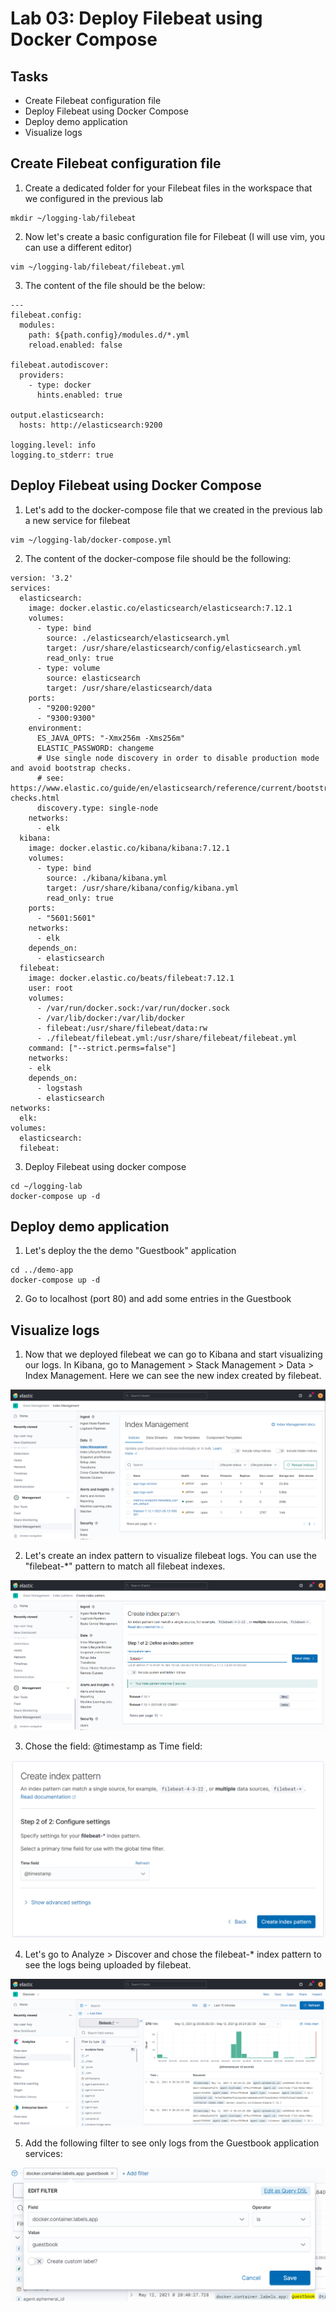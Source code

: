 # Lab 03: Deploy Filebeat using Docker Compose

## Tasks

 - Create Filebeat configuration file
 - Deploy Filebeat using Docker Compose
 - Deploy demo application
 - Visualize logs

## Create Filebeat configuration file
1. Create a dedicated folder for your Filebeat files in the workspace that we configured in the previous lab
```
mkdir ~/logging-lab/filebeat
```

2. Now let's create a basic configuration file for Filebeat (I will use vim, you can use a different editor)
```
vim ~/logging-lab/filebeat/filebeat.yml
```

3. The content of the file should be the below:
```
---
filebeat.config:
  modules:
    path: ${path.config}/modules.d/*.yml
    reload.enabled: false

filebeat.autodiscover:
  providers:
    - type: docker
      hints.enabled: true

output.elasticsearch:
  hosts: http://elasticsearch:9200

logging.level: info
logging.to_stderr: true
```

## Deploy Filebeat using Docker Compose

1. Let's add to the docker-compose file that we created in the previous lab a new service for filebeat
```
vim ~/logging-lab/docker-compose.yml
```

2. The content of the docker-compose file should be the following:
```
version: '3.2'
services:
  elasticsearch:
    image: docker.elastic.co/elasticsearch/elasticsearch:7.12.1
    volumes:
      - type: bind
        source: ./elasticsearch/elasticsearch.yml
        target: /usr/share/elasticsearch/config/elasticsearch.yml
        read_only: true
      - type: volume
        source: elasticsearch
        target: /usr/share/elasticsearch/data
    ports:
      - "9200:9200"
      - "9300:9300"
    environment:
      ES_JAVA_OPTS: "-Xmx256m -Xms256m"
      ELASTIC_PASSWORD: changeme
      # Use single node discovery in order to disable production mode and avoid bootstrap checks.
      # see: https://www.elastic.co/guide/en/elasticsearch/reference/current/bootstrap-checks.html
      discovery.type: single-node
    networks:
      - elk
  kibana:
    image: docker.elastic.co/kibana/kibana:7.12.1
    volumes:
      - type: bind
        source: ./kibana/kibana.yml
        target: /usr/share/kibana/config/kibana.yml
        read_only: true
    ports:
      - "5601:5601"
    networks:
      - elk
    depends_on:
      - elasticsearch   
  filebeat:
    image: docker.elastic.co/beats/filebeat:7.12.1
    user: root
    volumes:
      - /var/run/docker.sock:/var/run/docker.sock
      - /var/lib/docker:/var/lib/docker
      - filebeat:/usr/share/filebeat/data:rw
      - ./filebeat/filebeat.yml:/usr/share/filebeat/filebeat.yml
    command: ["--strict.perms=false"]
    networks:
    - elk
    depends_on:
      - logstash
      - elasticsearch
networks:
  elk:
volumes:
  elasticsearch:
  filebeat:
```

3. Deploy Filebeat using docker compose
```
cd ~/logging-lab
docker-compose up -d
```

## Deploy demo application

1. Let's deploy the the demo "Guestbook" application
```
cd ../demo-app
docker-compose up -d
```

2. Go to localhost (port 80) and add some entries in the Guestbook

## Visualize logs

1. Now that we deployed filebeat we can go to Kibana and start visualizing our logs. In Kibana, go to Management > Stack Management > Data > Index Management. Here we can see the new index created by filebeat.

  ![filebeat-1](/images/filebeat-1.png)

2. Let's create an index pattern to visualize filebeat logs. You can use the "filebeat-*" pattern to match all filebeat indexes.

  ![filebeat-2](/images/filebeat-2.png)

3. Chose the field: @timestamp as Time field:

  ![filebeat-3](/images/filebeat-3.png)

4. Let's go to Analyze > Discover and chose the filebeat-* index pattern to see the logs being uploaded by filebeat.

  ![filebeat-4](/images/filebeat-4.png)

5. Add the following filter to see only logs from the Guestbook application services:

  ![filebeat-5](/images/filebeat-5.png)



